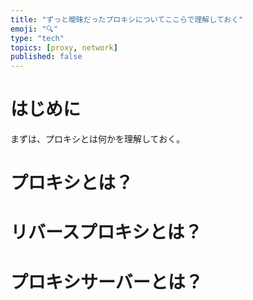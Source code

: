 ```yaml
---
title: "ずっと曖昧だったプロキシについてここらで理解しておく"
emoji: "🔍"
type: "tech"
topics: [proxy, network]
published: false
---
```


# はじめに

まずは、プロキシとは何かを理解しておく。

# プロキシとは？

# リバースプロキシとは？

# プロキシサーバーとは？
